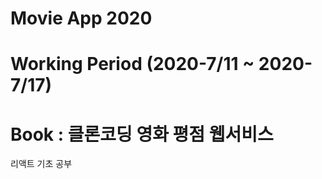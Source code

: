 # Movie App 2020            
# Working Period (2020-7/11 ~ 2020-7/17)
# Book : 클론코딩 영화 평점 웹서비스 
리액트 기초 공부
